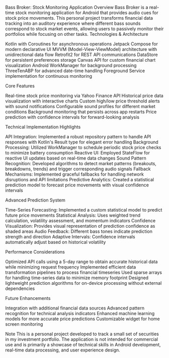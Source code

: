 Bass Broker: Stock Monitoring Application
Overview
Bass Broker is a real-time stock monitoring application for Android that provides audio cues for stock price movements. This personal project transforms financial data tracking into an auditory experience where different bass sounds correspond to stock market events, allowing users to passively monitor their portfolios while focusing on other tasks.
Technologies & Architecture

Kotlin with Coroutines for asynchronous operations
Jetpack Compose for modern declarative UI
MVVM (Model-View-ViewModel) architecture with unidirectional data flow
Retrofit2 for REST API communications
DataStore for persistent preferences storage
Canvas API for custom financial chart visualization
Android WorkManager for background processing
ThreeTenABP for advanced date-time handling
Foreground Service implementation for continuous monitoring

Core Features

Real-time stock price monitoring via Yahoo Finance API
Historical price data visualization with interactive charts
Custom high/low price threshold alerts with sound notifications
Configurable sound profiles for different market conditions
Background monitoring that persists across app restarts
Price prediction with confidence intervals for forward-looking analysis

Technical Implementation Highlights

API Integration: Implemented a robust repository pattern to handle API responses with Kotlin's Result type for elegant error handling
Background Processing: Utilized WorkManager to schedule periodic stock price checks to minimize battery consumption
Reactive UI: Employed StateFlow for reactive UI updates based on real-time data changes
Sound Pattern Recognition: Developed algorithms to detect market patterns (breakouts, breakdowns, trends) and trigger corresponding audio signals
Fallback Mechanisms: Implemented graceful fallbacks for handling network disruptions and API limitations
Predictive Analytics: Created a statistical prediction model to forecast price movements with visual confidence intervals

Advanced Prediction System

Time-Series Forecasting: Implemented a custom statistical model to predict future price movements
Statistical Analysis: Uses weighted trend calculation, volatility assessment, and momentum indicators
Confidence Visualization: Provides visual representation of prediction confidence as shaded areas
Audio Feedback: Different bass tones indicate prediction strength and direction
Adaptive Intervals: Confidence intervals automatically adjust based on historical volatility

Performance Considerations

Optimized API calls using a 5-day range to obtain accurate historical data while minimizing request frequency
Implemented efficient data transformation pipelines to process financial timeseries
Used sparse arrays for handling time-series data to minimize memory footprint
Designed lightweight prediction algorithms for on-device processing without external dependencies

Future Enhancements

Integration with additional financial data sources
Advanced pattern recognition for technical analysis indicators
Enhanced machine learning models for more accurate price predictions
Customizable widget for home screen monitoring

Note
This is a personal project developed to track a small set of securities in my investment portfolio. The application is not intended for commercial use and is primarily a showcase of technical skills in Android development, real-time data processing, and user experience design.